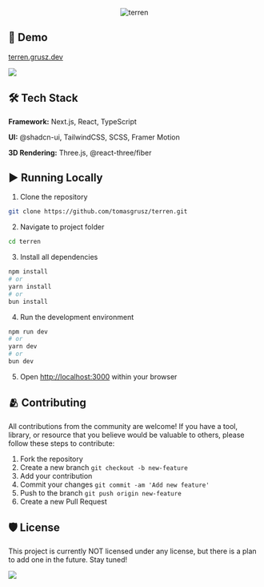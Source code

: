 <p align="center"><img src="https://socialify.git.ci/tomasgrusz/terren/image?description=1&language=1&logo=https%3A%2F%2Fterren.grusz.dev%2Fterren-logo.png&name=1&owner=1&pattern=Solid&theme=Dark" alt="terren" /></p>

<h2>🚀 Demo</h2>

[terren.grusz.dev](https://terren.grusz.dev)

<img src="https://img.shields.io/website-up-down-green-red/https/terren.grusz.dev">

<h2>🛠️ Tech Stack</h2>

**Framework:** Next.js, React, TypeScript

**UI:** @shadcn-ui, TailwindCSS, SCSS, Framer Motion

**3D Rendering:** Three.js, @react-three/fiber

<h2>▶️ Running Locally</h2>

1. Clone the repository
```bash
git clone https://github.com/tomasgrusz/terren.git
```

2. Navigate to project folder
```bash
cd terren
```

3. Install all dependencies
```bash
npm install
# or
yarn install
# or
bun install
```

4. Run the development environment

```bash
npm run dev
# or
yarn dev
# or
bun dev
```

5. Open [http://localhost:3000](http://localhost:3000) within your browser


<h2>🫂 Contributing</h2>

All contributions from the community are welcome! If you have a tool, library, or resource that you believe would be valuable to others, please follow these steps to contribute:

1.	Fork the repository
2.	Create a new branch `git checkout -b new-feature`
3.	Add your contribution
4.	Commit your changes `git commit -am 'Add new feature'`
5. Push to the branch `git push origin new-feature`
6.	Create a new Pull Request


<h2>🛡️ License</h2>

This project is currently NOT licensed under any license, but there is a plan to add one in the future. Stay tuned!

<img src="https://img.shields.io/github/license/tomasgrusz/terren.svg">